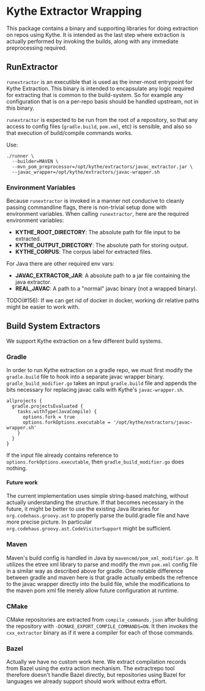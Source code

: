 # Kythe Extractor Wrapping

This package contains a binary and supporting libraries for doing extraction
on repos using Kythe.  It is intended as the last step where extraction is
actually performed by invoking the builds, along with any immediate
preprocessing required.

## RunExtractor

`runextractor` is an executible that is used as the inner-most entrypoint for
Kythe Extraction.  This binary is intended to encapsulate any logic required for
extracting that is common to the build-system.  So for example any configuration
that is on a per-repo basis should be handled upstream, not in this binary.

`runextractor` is expected to be run from the root of a repository, so that
any access to config files (`gradle.build`, `pom.xml`, etc) is sensible, and
also so that execution of build/compile commands works.

Use:

```
./runner \
  --builder=MAVEN \
  --mvn_pom_preprocessor=/opt/kythe/extractors/javac_extractor.jar \
  --javac_wrapper=/opt/kythe/extractors/javac-wrapper.sh
```

### Environment Variables

Because `runextractor` is invoked in a manner not conducive to cleanly passing
commandline flags, there is non-trivial setup done with environment variables.
When calling `runextractor`, here are the required environment variables:

* **KYTHE_ROOT_DIRECTORY**: The absolute path for file input to be extracted.
* **KYTHE_OUTPUT_DIRECTORY**: The absolute path for storing output.
* **KYTHE_CORPUS**: The corpus label for extracted files.

For Java there are other required env vars:
* **JAVAC_EXTRACTOR_JAR**: A absolute path to a jar file containing the java
  extractor.
* **REAL_JAVAC**: A path to a "normal" javac binary (not a wrapped binary).

TODO(#156): If we can get rid of docker in docker, working dir relative paths
  might be easier to work with.

## Build System Extractors

We support Kythe extraction on a few different build systems.

### Gradle

In order to run Kythe extraction on a gradle repo, we must first modify the
`gradle.build` file to hook into a separate javac wrapper binary.
`gradle_build_modifier.go` takes an input `gradle.build` file and appends the
bits necessary for replacing javac calls with Kythe's `javac-wrapper.sh`.

```
allprojects {
  gradle.projectsEvaluated {
    tasks.withType(JavaCompile) {
      options.fork = true
      options.forkOptions.executable = '/opt/kythe/extractors/javac-wrapper.sh'
    }
  }
}
```

If the input file already contains reference to
`options.forkOptions.executable`, then `gradle_build_modifier.go` does nothing.

#### Future work

The current implementation uses simple string-based matching, without actually
understanding the structure.  If that becomes necessary in the future, it might
be better to use the existing Java libraries for `org.codehaus.groovy.ast` to
properly parse the build.gradle file and have more precise picture.  In
particular `org.codehaus.groovy.ast.CodeVisitorSupport` might be sufficient.

### Maven

Maven's build config is handled in Java by `mavencmd/pom_xml_modifier.go`.  It
utilizes the etree xml library to parse and modify the mvn `pom.xml` config file
in a similar way as described above for gradle.  One notable difference between
gradle and maven here is that gradle actually embeds the refrence to the javac
wrapper directly into the build file, while the modifications to the maven pom
xml file merely allow future configuration at runtime.

### CMake

CMake repositories are extracted from `compile_commands.json` after building
the repository with `-DCMAKE_EXPORT_COMPILE_COMMANDS=ON`. It then invokes the
`cxx_extractor` binary as if it were a compiler for each of those commands.

### Bazel

Actually we have no custom work here.  We extract compilation records from Bazel
using the extra action mechanism.  The extractrepo tool therefore doesn't handle
Bazel directly, but repositories using Bazel for languages we already support
should work without extra effort.
